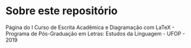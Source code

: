 # Sobre este repositório
Página do I Curso de Escrita Acadêmica e Diagramação com LaTeX - Programa de Pós-Graduação em Letras: Estudos da Linguagem - UFOP - 2019
